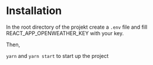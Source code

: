 # Installation

In the root directory of the projekt create a `.env` file and fill REACT_APP_OPENWEATHER_KEY with your key.

Then,

`yarn` and `yarn start` to start up the project